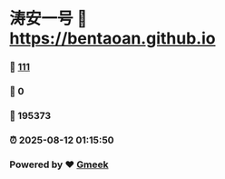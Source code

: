 # 涛安一号 :link: https://bentaoan.github.io 
### :page_facing_up: [111](https://bentaoan.github.io/tag.html) 
### :speech_balloon: 0 
### :hibiscus: 195373 
### :alarm_clock: 2025-08-12 01:15:50 
### Powered by :heart: [Gmeek](https://github.com/Meekdai/Gmeek)
